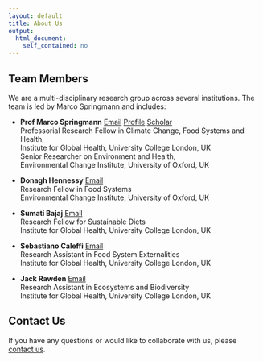 ```yaml
---
layout: default
title: About Us
output: 
  html_document: 
    self_contained: no
---
```


## Team Members

We are a multi-disciplinary research group across several institutions. The team is led by Marco Springmann and includes:  

- **Prof Marco Springmann** [Email](mailto:m.springmann@ucl.ac.uk) [Profile](https://www.lshtm.ac.uk/aboutus/people/springmann.marco) [Scholar](https://scholar.google.com/citations?user=NZ7drjwAAAAJ&hl=en) <br> 
  Professorial Research Fellow in Climate Change, Food Systems and Health,  <br> 
  Institute for Global Health, University College London, UK <br> 
  Senior Researcher on Environment and Health,  <br>
  Environmental Change Institute, University of Oxford, UK
    
- **Donagh Hennessy** [Email](mailto:d.hennessy@ucl.ac.uk) <br>
  Research Fellow in Food Systems <br>
  Environmental Change Institute, University of Oxford, UK

- **Sumati Bajaj** [Email](mailto:sumati.bajaj@ucl.ac.uk) <br>
  Research Fellow for Sustainable Diets <br>
  Institute for Global Health, University College London, UK

- **Sebastiano Caleffi** [Email](mailto:s.caleffi@ucl.ac.uk) <br>
  Research Assistant in Food System Externalities <br>
  Institute for Global Health, University College London, UK
        
- **Jack Rawden** [Email](mailto:jack.rawden.22@ucl.ac.uk) <br>
  Research Assistant in Ecosystems and Biodiversity <br>
  Institute for Global Health, University College London, UK


## Contact Us

If you have any questions or would like to collaborate with us, please [contact us](mailto:s.caleffi@ucl.ac.uk).
